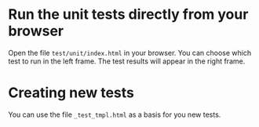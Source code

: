 # Run the unit tests directly from your browser

Open the file `test/unit/index.html` in your browser. You can choose
which test to run in the left frame. The test results will appear in
the right frame.

# Creating new tests

You can use the file `_test_tmpl.html` as a basis for you new tests.

